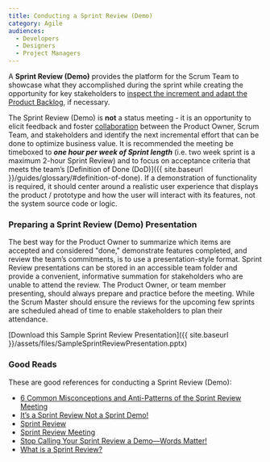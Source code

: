 ```yaml
---
title: Conducting a Sprint Review (Demo)
category: Agile
audiences:
  - Developers
  - Designers
  - Project Managers
---
```


A **Sprint Review (Demo)** provides the platform for the Scrum Team to showcase what they accomplished during the sprint while creating the opportunity for key stakeholders to [inspect the increment and adapt the Product Backlog](https://www.scrum.org/resources/what-is-a-sprint-review), if necessary.

The Sprint Review (Demo) is **not** a status meeting - it is an opportunity to elicit feedback and foster [collaboration](https://www.scrum.org/resources/what-is-a-sprint-review) between the Product Owner, Scrum Team, and stakeholders and identify the next incremental effort that can be done to optimize business value. It is recommended the meeting be timeboxed to **_one hour per week of Sprint length_** (i.e. two week sprint is a maximum 2-hour Sprint Review) and to focus on acceptance criteria that meets the team’s [Definition of Done (DoD)]({{ site.baseurl }}/guides/glossary/#definition-of-done). If a demonstration of functionality is required, it should center around a realistic user experience that displays the product / prototype and how the user will interact with its features, not the system source code or logic.


### Preparing a Sprint Review (Demo) Presentation

The best way for the Product Owner to summarize which items are accepted and considered "done," demonstrate features completed, and review the team’s commitments, is to use a presentation-style format. Sprint Review presentations can be stored in an accessible team folder and provide a convenient, informative summation for stakeholders who are unable to attend the review. The Product Owner, or team member presenting, should always prepare and practice before the meeting. While the Scrum Master should ensure the reviews for the upcoming few sprints are scheduled ahead of time to enable stakeholders to plan their attendance.

[Download this Sample Sprint Review Presentation]({{ site.baseurl }}/assets/files/SampleSprintReviewPresentation.pptx)


### Good Reads

These are good references for conducting a Sprint Review (Demo):

* [6 Common Misconceptions and Anti-Patterns of the Sprint Review Meeting](https://www.solutionsiq.com/learning/blog-post/6-common-misconceptions-and-anti-patterns-of-the-sprint-review-meeting/)
* [It’s a Sprint Review Not a Sprint Demo!](http://www.innolution.com/blog/its-a-sprint-review-not-a-sprint-demo)
* [Sprint Review](https://www.scruminc.com/sprint-review/)
* [Sprint Review Meeting](https://www.mountaingoatsoftware.com/agile/scrum/meetings/sprint-review-meeting)
* [Stop Calling Your Sprint Review a Demo—Words Matter!](http://aits.org/agile/2015/02/stop-calling-your-sprint-review-a-demo-words-matter/)
* [What is a Sprint Review?](https://www.scrum.org/resources/what-is-a-sprint-review)
